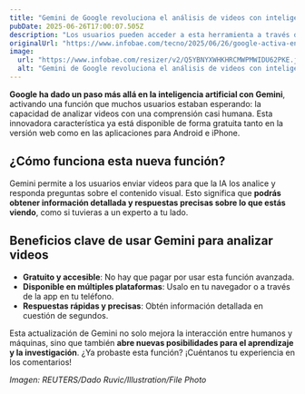 ```yaml
---
title: "Gemini de Google revoluciona el análisis de videos con inteligencia humana: ¡Ahora gratis!"
pubDate: 2025-06-26T17:00:07.505Z
description: "Los usuarios pueden acceder a esta herramienta a través de la página web o aplicaciones móviles de Android o iPhone"
originalUrl: "https://www.infobae.com/tecno/2025/06/26/google-activa-en-gemini-una-funcion-gratuita-que-muchos-esperaban-pensar-como-humanos-al-ver-videos/"
image:
  url: "https://www.infobae.com/resizer/v2/Q5YBNYXWHKHRCMWPMWIDU62PKE.jpg?auth=dabfa801f9bad00d420bf815c813369edc392bafd3730fd749aa5fa8e4c1d415&smart=true&width=1200&height=630&quality=85"
  alt: "Gemini de Google revoluciona el análisis de videos con inteligencia humana: ¡Ahora gratis!"
---
```


**Google ha dado un paso más allá en la inteligencia artificial con Gemini**, activando una función que muchos usuarios estaban esperando: la capacidad de analizar videos con una comprensión casi humana. Esta innovadora característica ya está disponible de forma gratuita tanto en la versión web como en las aplicaciones para Android e iPhone.

## ¿Cómo funciona esta nueva función?
Gemini permite a los usuarios enviar videos para que la IA los analice y responda preguntas sobre el contenido visual. Esto significa que **podrás obtener información detallada y respuestas precisas sobre lo que estás viendo**, como si tuvieras a un experto a tu lado.

## Beneficios clave de usar Gemini para analizar videos
- **Gratuito y accesible**: No hay que pagar por usar esta función avanzada.
- **Disponible en múltiples plataformas**: Usalo en tu navegador o a través de la app en tu teléfono.
- **Respuestas rápidas y precisas**: Obtén información detallada en cuestión de segundos.

Esta actualización de Gemini no solo mejora la interacción entre humanos y máquinas, sino que también **abre nuevas posibilidades para el aprendizaje y la investigación**. ¿Ya probaste esta función? ¡Cuéntanos tu experiencia en los comentarios!

*Imagen: REUTERS/Dado Ruvic/Illustration/File Photo*